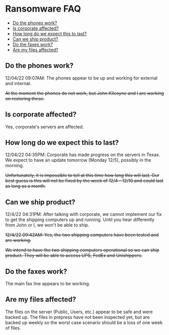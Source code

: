 # Ransomware FAQ

- [Do the phones work?](#do-the-phones-work)
- [Is corporate affected?](#is-corporate-affected)
- [How long do we expect this to last?](#how-long-do-we-expect-this-to-last)
- [Can we ship product?](#can-we-ship-product)
- [Do the faxes work?](#do-the-faxes-work)
- [Are my files affected?](#are-my-files-affected)

## Do the phones work?
12/04/22 09:07AM: The phones appear to be up and working for external and internal.

~~At the moment the phones do not work, but John Kilcoyne and I are working on restoring these.~~

## Is corporate affected?
Yes, corporate's servers are affected.

## How long do we expect this to last?
12/04/22 04:35PM: Corporate has made progress on the servers in Texas.  We expect to have an update tomorrow (Monday 12/5), possibly in the morning.

~~Unfortunately, it is impossible to tell at this time how long this will last.  Our best guess is this will not be fixed by the week of 12/4 - 12/10 and could last as long as a month.~~

## Can we ship product?
12/4/22 04:31PM: After talking with corporate, we cannot implement our fix to get the shipping computers up and running.  Until you hear differently from John or I, we won't be able to ship.

~~12/4/22 09:42AM: Yes, the two shipping computers have been tested and are working.~~

~~We intend to have the two shipping computers operational so we can ship product.  They will be able to access UPS, FedEx and Unishippers.~~

## Do the faxes work?
The main fax line appears to be working.

## Are my files affected?
The files on the server (Public, Users, etc.) appear to be safe and were backed up.  The files in prepress have not been inspected yet, but are backed up weekly so the worst case scenario should be a loss of one week of files.